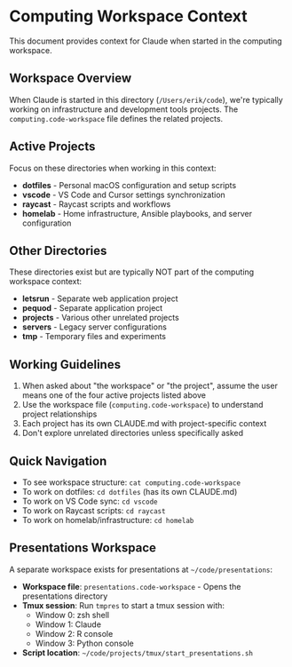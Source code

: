 # Computing Workspace Context

This document provides context for Claude when started in the computing workspace.

## Workspace Overview

When Claude is started in this directory (`/Users/erik/code`), we're typically working on infrastructure and development tools projects. The `computing.code-workspace` file defines the related projects.

## Active Projects

Focus on these directories when working in this context:

- **dotfiles** - Personal macOS configuration and setup scripts
- **vscode** - VS Code and Cursor settings synchronization  
- **raycast** - Raycast scripts and workflows
- **homelab** - Home infrastructure, Ansible playbooks, and server configuration

## Other Directories

These directories exist but are typically NOT part of the computing workspace context:

- **letsrun** - Separate web application project
- **pequod** - Separate application project  
- **projects** - Various other unrelated projects
- **servers** - Legacy server configurations
- **tmp** - Temporary files and experiments

## Working Guidelines

1. When asked about "the workspace" or "the project", assume the user means one of the four active projects listed above
2. Use the workspace file (`computing.code-workspace`) to understand project relationships
3. Each project has its own CLAUDE.md with project-specific context
4. Don't explore unrelated directories unless specifically asked

## Quick Navigation

- To see workspace structure: `cat computing.code-workspace`
- To work on dotfiles: `cd dotfiles` (has its own CLAUDE.md)
- To work on VS Code sync: `cd vscode`
- To work on Raycast scripts: `cd raycast`
- To work on homelab/infrastructure: `cd homelab`

## Presentations Workspace

A separate workspace exists for presentations at `~/code/presentations`:

- **Workspace file**: `presentations.code-workspace` - Opens the presentations directory
- **Tmux session**: Run `tmpres` to start a tmux session with:
  - Window 0: zsh shell
  - Window 1: Claude 
  - Window 2: R console
  - Window 3: Python console
- **Script location**: `~/code/projects/tmux/start_presentations.sh`